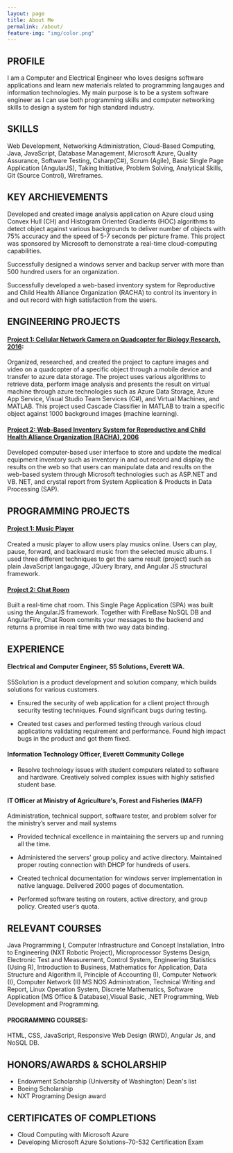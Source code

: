 ```yaml
---
layout: page
title: About Me
permalink: /about/
feature-img: "img/color.png"
---
```


## PROFILE

I am a Computer and Electrical Engineer who loves designs software applications and learn new materials related to programming langauges and information technologies. My main purpose is to be a system software engineer as I can use both programming skills and computer networking skills to design a system for high standard industry.


## SKILLS

Web Development, Networking Administration, Cloud-Based Computing,  Java, JavaScript, Database Management, Microsoft Azure, Quality Assurance, Software Testing, Csharp(C#), Scrum (Agile), Basic Single Page Application (AngularJS), Taking Initiative, Problem Solving, Analytical Skills, Git (Source Control), Wireframes.

## KEY ARCHIEVEMENTS

Developed and created image analysis application on Azure cloud using Convex Hull (CH) and Histogram Oriented Gradients (HOC) algorithms to detect object against various backgrounds to deliver number of objects with 75% accuracy and the speed of 5-7 seconds per picture frame. This project was sponsored by Microsoft to demonstrate a real-time cloud-computing capabilities.

Successfully designed a windows server and backup server with more than 500 hundred users for an organization. 

Successfully developed a web-based inventory system for Reproductive and Child Health Alliance Organization (RACHA) to control its inventory in and out record with high satisfaction from the users.


## ENGINEERING PROJECTS

#### [Project 1: Cellular Network Camera on Quadcopter for Biology Research, 2016](https://docs.google.com/presentation/d/1iartC-oyx5ahPNwFAe69rH_CUxEy6pl5FLfyS1xotWs/edit?usp=sharing"):

Organized, researched, and created the project to capture images and video on a quadcopter of a specific object through a mobile device and transfer to azure data storage. The project uses various algorithms to retrieve data, perform image analysis and presents the result on virtual machine through azure technologies such as Azure Data Storage, Azure App Service, Visual Studio Team Services (C#), and Virtual Machines, and MATLAB. This project used Cascade Classifier in MATLAB to train  a specific object against 1000 background images (machine learning).

#### [Project 2: Web-Based Inventory System for Reproductive and Child Health Alliance Organization (RACHA), 2006]()

Developed computer-based user interface to store and update the medical equipment inventory such as inventory in and out record and display the results on the web so that users can manipulate data and results on the web-based system through Microsoft technologies such as ASP.NET and VB. NET, and crystal report from System Application & Products in Data Processing (SAP).

## PROGRAMMING PROJECTS

#### [Project 1: Music Player]()
Created a music player to allow users play musics online. Users can play, pause, forward, and backward music from the selected music albums. I used three different techniques to get the same result (project) such as plain JavaScript langaugage, JQuery lbrary, and Angular JS structural framework.

#### [Project 2: Chat Room]()
Built a real-time chat room. This Single Page Application (SPA) was built using the AngularJS framework. Together with FireBase NoSQL DB and AngularFire, Chat Room commits your messages to the backend and returns a promise in real time with two way data binding.


## EXPERIENCE

#### Electrical and Computer Engineer, S5 Solutions, Everett WA.
S5Solution is a product development and solution company, which builds solutions for various customers.	

- Ensured the security of web application for a client project through security testing techniques. Found significant bugs during testing.

- Created test cases and performed testing through various cloud applications validating requirement and performance. Found high impact bugs in the product and got them fixed. 


#### Information Technology Officer, Everett Community College 
- Resolve technology issues with student computers related to software and hardware. Creatively solved complex issues with highly satisfied student base.

#### IT Officer at Ministry of Agriculture's, Forest and Fisheries (MAFF)
Administration, technical support, software tester, and problem solver for the ministry’s server and mail systems

- Provided technical excellence in maintaining the servers up and running all the time.

- Administered the servers’ group policy and active directory. Maintained proper routing connection with DHCP for hundreds of users. 

- Created technical documentation for windows server implementation in native language. Delivered 2000 pages of documentation.

- Performed software testing on routers, active directory, and group policy. Created user’s quota. 


## RELEVANT COURSES  

Java Programming I, Computer Infrastructure and Concept Installation, Intro to Engineering (NXT Robotic Project), Microprocessor Systems Design, Electronic Test and Measurement, Control System, Engineering Statistics (Using R), Introduction to Business, Mathematics for Application, Data Structure and Algorithm II, Principle of Accounting (I), Computer Network (I), Computer Network (II) MS NOS Administration, Technical Writing and Report, Linux Operation System, Discrete Mathematics, Software Application (MS Office & Database),Visual Basic, .NET Programming, Web Development and Programming. 

#### PROGRAMMING COURSES:

HTML, CSS, JavaScript, Responsive Web Design (RWD), Angular Js, and NoSQL DB.

## HONORS/AWARDS & SCHOLARSHIP

- Endowment Scholarship (University of Washington) Dean's list 	  	  	  	  	  	   
- Boeing Scholarship	  	                 	       
- NXT Programing Design award 

## CERTIFICATES OF COMPLETIONS

- Cloud Computing with Microsoft Azure 	  	  	      	    	  
- Developing Microsoft Azure Solutions–70-532 Certification Exam
